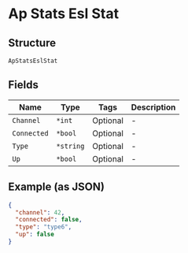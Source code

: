 
# Ap Stats Esl Stat

## Structure

`ApStatsEslStat`

## Fields

| Name | Type | Tags | Description |
|  --- | --- | --- | --- |
| `Channel` | `*int` | Optional | - |
| `Connected` | `*bool` | Optional | - |
| `Type` | `*string` | Optional | - |
| `Up` | `*bool` | Optional | - |

## Example (as JSON)

```json
{
  "channel": 42,
  "connected": false,
  "type": "type6",
  "up": false
}
```

